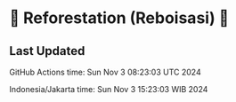 
# 🌳 Reforestation (Reboisasi) 🌲

## Last Updated

GitHub Actions time: Sun Nov  3 08:23:03 UTC 2024

Indonesia/Jakarta time: Sun Nov  3 15:23:03 WIB 2024
